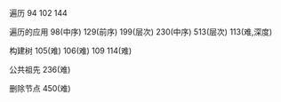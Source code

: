 遍历
94 102 144

遍历的应用
98(中序) 129(前序) 199(层次) 230(中序) 513(层次) 113(难,深度)

构建树
105(难) 106(难) 109 114(难)

公共祖先
236(难)

删除节点
450(难)